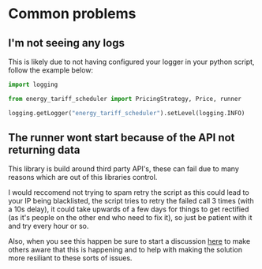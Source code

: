 # Common problems

## I'm not seeing any logs

This is likely due to not having configured your logger in your python script, follow the example below:

```python
import logging

from energy_tariff_scheduler import PricingStrategy, Price, runner

logging.getLogger("energy_tariff_scheduler").setLevel(logging.INFO)
```

## The runner wont start because of the API not returning data

This library is build around third party API's, these can fail due to many reasons which are out of this libraries control.

I would reccomend not trying to spam retry the script as this could lead to your IP being blacklisted, the script tries to retry the failed call 3 times (with a 10s delay), it could take upwards of a few days for things to get rectified (as it's people on the other end who need to fix it), so just be patient with it and try every hour or so.

Also, when you see this happen be sure to start a discussion [here](https://github.com/craigwh10/energy-tariff-scheduler/discussions/new?category=api-issues) to make others aware that this is happening and to help with making the solution more resiliant to these sorts of issues.
